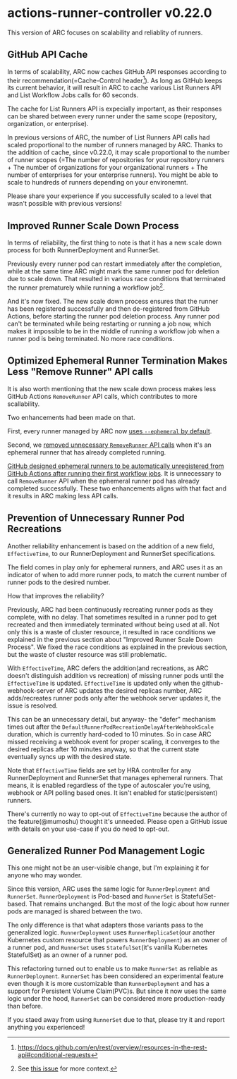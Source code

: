 # actions-runner-controller v0.22.0

This version of ARC focuses on scalability and reliablity of runners.

## GitHub API Cache

In terms of scalability, ARC now caches GitHub API responses according to their recommendation(=Cache-Control header[^1]).
As long as GitHub keeps its current behavior, it will result in ARC to cache various List Runners API and List Workflow Jobs calls for 60 seconds.

[^1]: https://docs.github.com/en/rest/overview/resources-in-the-rest-api#conditional-requests

The cache for List Runners API is expecially important, as their responses can be shared between every runner under the same scope (repository, organization, or enterprise).

In previous versions of ARC, the number of List Runners API calls had scaled proportional to the number of runners managed by ARC.
Thanks to the addition of cache, since v0.22.0, it may scale proportional to the number of runner scopes (=The number of repositories for your repository runners + The number of organizations for your organizational runners + The number of enterprises for your enterprise runners). You might be able to scale to hundreds of runners depending on your environemnt.

Please share your experience if you successfully scaled to a level that wasn't possible with previous versions!

## Improved Runner Scale Down Process

In terms of reliability, the first thing to note is that it has a new scale down process for both RunnerDeployment and RunnerSet.

Previously every runner pod can restart immediately after the completion, while at the same time ARC might mark the same runner pod for deletion due to scale down.
That resulted in various race conditions that terminated the runner prematurely while running a workflow job[^2].

[^2]: See [this issue](https://github.com/actions-runner-controller/actions-runner-controller/issues/911) for more context.

And it's now fixed. The new scale down process ensures that the runner has been registered successfully and then de-registered from GitHub Actions, before starting the runner pod deletion process.
Any runner pod can't be terminated while being restarting or running a job now, which makes it impossible to be in the middle of running a workflow job when a runner pod is being terminated. No more race conditions.

## Optimized Ephemeral Runner Termination Makes Less "Remove Runner" API calls

It is also worth mentioning that the new scale down process makes less GitHub Actions `RemoveRunner` API calls, which contributes to more scallability.

Two enhancements had been made on that.

First, every runner managed by ARC now [uses `--ephemeral` by default](https://github.com/actions-runner-controller/actions-runner-controller/pull/1211).

Second, we [removed unnecessary `RemoveRunner` API calls](https://github.com/actions-runner-controller/actions-runner-controller/pull/1204) when it's an ephemeral runner that has already completed running.

[GitHub designed ephemeral runners to be automatically unregistered from GitHub Actions after running their first workflow jobs](https://github.blog/changelog/2021-09-20-github-actions-ephemeral-self-hosted-runners-new-webhooks-for-auto-scaling). It is unnecessary to call `RemoveRunner` API when the ephemeral runner pod has already completed successfully. These two enhancements aligns with that fact and it results in ARC making less API calls.

## Prevention of Unnecessary Runner Pod Recreations

Another reliability enhancement is based on the addition of a new field, `EffectiveTime`, to our RunnerDeployment and RunnerSet specifications.

The field comes in play only for ephemeral runners, and ARC uses it as an indicator of when to add more runner pods, to match the current number of runner pods to the desired number.

How that improves the reliability?

Previously, ARC had been continuously recreating runner pods as they complete, with no delay. That sometimes resulted in a runner pod to get recreated and then immediately terminated without being used at all. Not only this is a waste of cluster resource, it resulted in race conditions we explained in the previous section about "Improved Runner Scale Down Process". We fixed the race conditions as explained in the previous section, but the waste of cluster resource was still problematic.

With `EffectiveTime`, ARC defers the addition(and recreations, as ARC doesn't distinguish addition vs recreation) of
missing runner pods until the `EffectiveTime` is updated. `EffectiveTime` is updated only when the github-webhook-server of ARC updates the desired replicas number, ARC adds/recreates runner pods only after the webhook server updates it, the issue is resolved.

This can be an unnecessary detail, but anyway- the "defer" mechanism times out after the `DefaultRunnerPodRecreationDelayAfterWebhookScale` duration, which is currently hard-coded to 10 minutes. So in case ARC missed receiving a webhook event for proper scaling, it converges to the desired replicas after 10 minutes anyway, so that the current state eventually syncs up with the desired state.

Note that `EffectiveTime` fields are set by HRA controller for any RunnerDeployment and RunnerSet that manages ephemeral runners. That means, it is enabled regardless of the type of autoscaler you're using, webhook or API polling based ones. It isn't enabled for static(persistent) runners.

There's currently no way to opt-out of `EffectiveTime` because the author of the feature(@mumoshu) thought it's unneeded. Please open a GitHub issue with details on your use-case if you do need to opt-out.

## Generalized Runner Pod Management Logic

This one might not be an user-visible change, but I'm explaining it for anyone who may wonder.

Since this version, ARC uses the same logic for `RunnerDeployment` and `RunnerSet`. `RunnerDeployment` is Pod-based and `RunnerSet` is StatefulSet-based. That remains unchanged. But the most of the logic about how runner pods are managed is shared between the two.

The only difference is that what adapters those variants pass to the generalized logic. `RunnerDeployment` uses `RunnerReplicaSet`(our another Kubernetes custom resource that powers `RunnerDeployment`) as an owner of a runner pod, and `RunnerSet` uses `StatefulSet`(it's vanilla Kubernetes StatefulSet) as an owner of a runner pod.

This refactoring turned out to enable us to make `RunnerSet` as reliable as `RunnerDeployment`. `RunnerSet` has been considered an experimental feature
even though it is more customizable than `RunnerDeployment` and has a support for Persistent Volume Claim(PVC)s.
But since it now uses the same logic under the hood, `RunnerSet` can be considered more production-ready than before.

If you staed away from using `RunnerSet` due to that, please try it and report anything you experienced!
